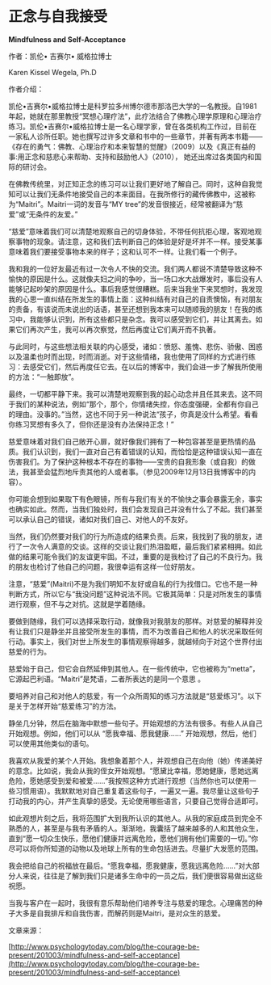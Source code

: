# 正念与自我接受

**Mindfulness and Self-Acceptance**

作者：凯伦• 吉赛尔• 威格拉博士

Karen Kissel Wegela, Ph.D

作者介绍：

凯伦•吉赛尔•威格拉博士是科罗拉多州博尔德市那洛巴大学的一名教授。自1981年起，她就在那里教授“冥想心理疗法”，此疗法结合了佛教心理学原理和心理治疗练习。凯伦•吉赛尔•威格拉博士是一名心理学家，曾在各类机构工作过，目前在一家私人诊所任职。她也撰写过许多文章和书中的一些章节，并著有两本书籍――《存在的勇气：佛教、心理治疗和本来智慧的觉醒》（2009）以及《真正有益的事:用正念和慈悲心来帮助、支持和鼓励他人》（2010）， 她还出席过各类国内和国际的研讨会。

在佛教传统里，对正知正念的练习可以让我们更好地了解自己。同时，这种自我觉知可以让我们无条件地接受自己的本来面目。在我所修行的藏传佛教中，这被称为“Maitri”。Maitri一词的发音与“MY tree”的发音很接近，经常被翻译为“慈爱”或“无条件的友爱。”

“慈爱”意味着我们可以清楚地观察自己的切身体验，不带任何抗拒心理，客观地观察事物的现象。请注意，这和我们去判断自己的体验是好是坏并不一样。接受某事意味着我们要接受事物本来的样子；这和认可不一样。让我们看一个例子。

我和我的一位好友最近有过一次令人不快的交流。我们两人都说不清楚导致这种不愉快的原因是什么。这就像夫妇之间的争吵，当一场口水大战爆发时，事后没有人能够记起吵架的原因是什么。事后我感觉很糟糕。后来当我坐下来冥想时，我发现我的心思一直纠结在所发生的事情上面：这种纠结有对自己的自责懊恼，有对朋友的责备，有该说而未说出的话语，甚至还想到我本来可以随顺我的朋友！在我的练习中，我能够认识到，所有这些都只是杂念。我可以感受到它们，并让其离去。如果它们再次产生，我可以再次察觉，然后再度让它们离开而不执著。

与此同时，与这些想法相关联的内心感受，诸如：愤怒、羞愧、悲伤、骄傲、困惑以及温柔也时而出现，时而消逝。对于这些情绪，我也使用了同样的方式进行练习：去感受它们，然后再度任它去。在以后的博客中，我们会进一步了解我所使用的方法：“一触即放”。

最终，一切都平静下来。我可以清楚地观察到我的起心动念并且任其来去。这不同于我们的某种说法，例如“那个，那个，你情绪失控，你态度强硬，全都有你自己的理由。没事的。”当然，这也不同于另一种说法“孩子，你真是没什么希望。看看你练习冥想有多久了，但你还是没有办法保持正念！”

慈爱意味着对我们自己敞开心扉，就好像我们拥有了一种包容甚至是更热情的品质。我们认识到，我们一直对自己有着错误的认知，而恰恰是这种错误认知一直在伤害我们。为了保护这种根本不存在的事物――宝贵的自我形象（或自我）的做法，我甚至会猛烈地斥责其他的人或者事。（参见2009年12月13日我博客中的内容）。

你可能会想到如果取下有色眼镜，所有与我们有关的不愉快之事会暴露无余，事实也确实如此。然而，当我们独处时，我们会发现自己并没有什么了不起。我们甚至可以承认自己的错误，诸如对我们自己、对他人的不友好。

当然，我们仍然要对我们的行为所造成的结果负责。后来，我找到了我的朋友，进行了一次令人满意的交谈。这样的交谈让我们热泪盈眶，最后我们紧紧相拥。如此做的结果可能令我们的友谊更牢固。不过，重要的是我检讨了自己的不良行为。我的朋友也检讨了他自己的问题，我很幸运有这样一位好朋友。

注意，“慈爱”\(Maitri\)不是为我们明知不友好或自私的行为找借口。它也不是一种判断方式，所以它与“我没问题”这种说法不同。它极其简单：只是对所发生的事情进行观察，但不与之对抗。这就是学着随缘。

要做到随缘，我们可以选择采取行动，就像我对我朋友的那样。对慈爱的解释并没有让我们只是静坐并且接受所发生的事情，而不为改善自己和他人的状况采取任何行动。事实上，我们对世上所发生的事情观察得越多，就越倾向于对这个世界付出慈爱的行为。

慈爱始于自己，但它会自然延伸到其他人。在一些传统中，它也被称为“metta”，它源起巴利语。“Maitri”是梵语，二者所表达的是同一个意思 。

要培养对自己和对他人的慈爱，有一个众所周知的练习方法就是“慈爱练习”。以下是关于怎样开始“慈爱练习”的方法。

静坐几分钟，然后在脑海中默想一些句子。开始观想的方法有很多。有些人从自己开始观想。例如，他们可以从 “愿我幸福、愿我健康……” 开始观想，然后，他们可以使用其他类似的语句。

我喜欢从我爱的某个人开始。我想象着那个人，并观想自己在向他（她）传递美好的意念。比如说，我会从我的侄女开始观想。“愿黛比幸福，愿她健康，愿她远离危险，愿她感受到爱和被爱……”我按照这种方式进行观想（当然你也可以使用一些习惯用语）。我默默地对自己重复着这些句子，一遍又一遍。我尽量让这些句子打动我的内心，并产生真挚的感受。无论使用哪些语言，只要自己觉得合适即可。

如此观想片刻之后，我将范围扩大到我所认识的其他人。从我的家庭成员到完全不熟悉的人，甚至是与我有矛盾的人。渐渐地，我囊括了越来越多的人和其他众生，直到“愿一切众生快乐，愿他们健康并远离危险，愿他们拥有他们需要的一切。”你尽可以将你所知道的动物以及地球上所有的生命包括进去。尽量扩大发愿的范围。

我会把给自己的祝福放在最后。“愿我幸福，愿我健康，愿我远离危险……”对大部分人来说，往往是了解到我们只是诸多生命中的一员之后，我们便很容易做出这些祝愿。

当我与客户在一起时，我很有意乐帮助他们培养专注与慈爱的理念。心理痛苦的种子大多是自我排斥和自我伤害，而解药则是Maitri，是对众生的慈爱。

文章来源：

[http://www.psychologytoday.com/blog/the-courage-be-present/201003/mindfulness-and-self-acceptance](http://www.psychologytoday.com/blog/the-courage-be-present/201003/mindfulness-and-self-acceptance)

